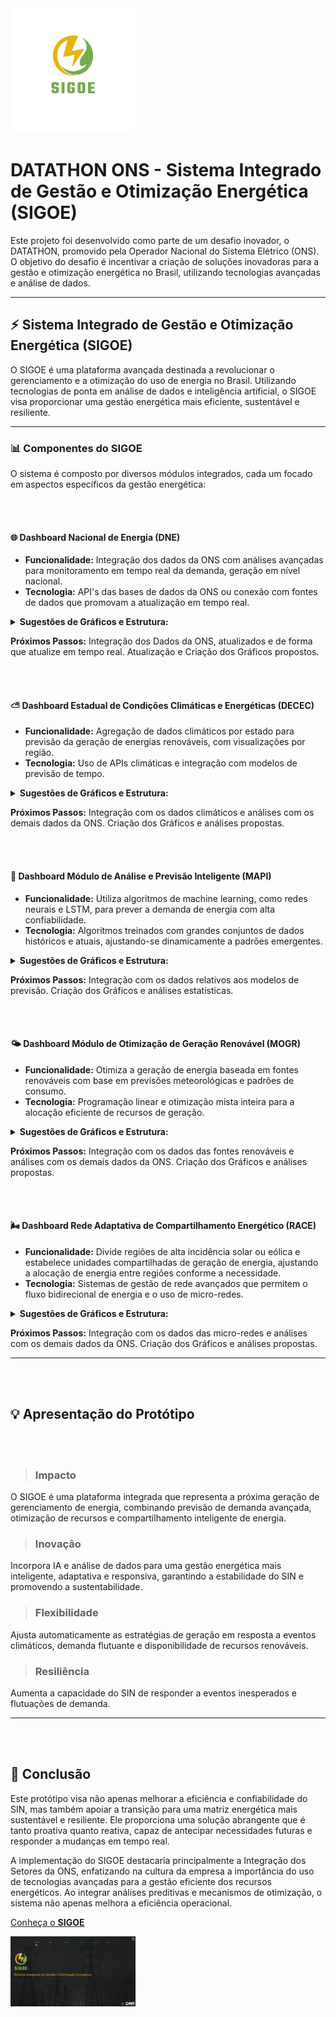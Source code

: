 <img src="sigoe-logo.png" alt="Logo do SIGOE" width="200"/>

# DATATHON ONS - Sistema Integrado de Gestão e Otimização Energética (SIGOE)

Este projeto foi desenvolvido como parte de um desafio inovador, o DATATHON, promovido pela Operador Nacional do Sistema Elétrico (ONS). O objetivo do desafio é incentivar a criação de soluções inovadoras para a gestão e otimização energética no Brasil, utilizando tecnologias avançadas e análise de dados.

---

## :zap: Sistema Integrado de Gestão e Otimização Energética (SIGOE)

O SIGOE é uma plataforma avançada destinada a revolucionar o gerenciamento e a otimização do uso de energia no Brasil. Utilizando tecnologias de ponta em análise de dados e inteligência artificial, o SIGOE visa proporcionar uma gestão energética mais eficiente, sustentável e resiliente.

---

### :bar_chart: Componentes do SIGOE

O sistema é composto por diversos módulos integrados, cada um focado em aspectos específicos da gestão energética:

<br/><br/> 

#### :globe_with_meridians: Dashboard Nacional de Energia (DNE)

- **Funcionalidade:** Integração dos dados da ONS com análises avançadas para monitoramento em tempo real da demanda, geração em nível nacional.
- **Tecnologia:** API's das bases de dados da ONS ou conexão com fontes de dados que promovam a atualização em tempo real.

<details>
<summary><b>Sugestões de Gráficos e Estrutura:</b></summary>
<br/><br/> 
  
- **Mapa Interativo:** Exibe a distribuição geográfica da demanda de energia e da geração de MMGD, com a capacidade de zoom para visualizar informações em nível nacional, estadual ou regional.
- **Gráficos em Tempo Real:** Mostra a geração de energia atual versus a demanda em tempo real, com gráficos de linha, barra ou área atualizados dinamicamente.
- **Indicadores de Desempenho:** Utiliza KPIs (Key Performance Indicators) para monitorar métricas como eficiência energética, custos de geração, e participação de fontes renováveis.- Indicadores de Desempenho
- **Alertas de Sistema:** Notificações automáticas para condições críticas como sobrecarga da rede, falhas, ou desvios significativos na previsão.
- **Controles Deslizantes para Simulação:** Permite aos usuários ajustar variáveis como demanda esperada ou disponibilidade de geração para simular diferentes cenários operacionais.

</details>

**Próximos Passos:** Integração dos Dados da ONS, atualizados e de forma que atualize em tempo real. Atualização e Criação dos Gráficos propostos.

<br/><br/> 

#### :partly_sunny: Dashboard Estadual de Condições Climáticas e Energéticas (DECEC)

- **Funcionalidade:** Agregação de dados climáticos por estado para previsão da geração de energias renováveis, com visualizações por região.
- **Tecnologia:** Uso de APIs climáticas e integração com modelos de previsão de tempo.

<details>
<summary><b>Sugestões de Gráficos e Estrutura:</b></summary>
<br/><br/> 
  
- **Painéis Meteorológicos:** Integrados com APIs climáticas para fornecer dados atualizados sobre temperatura, vento, radiância solar e previsões do tempo.
- **Filtros Personalizados:** Possibilita a seleção de estados específicos para visualizar dados de carga, geração e previsão meteorológica detalhados.
- **Análise Histórica:** Gráficos e tabelas que permitem a análise de tendências históricas e a comparação com dados atuais.
- **Visão de Recursos Renováveis:** Informações sobre a capacidade instalada e atual geração de usinas solares, eólicas, e outras fontes renováveis por estado.

</details>

**Próximos Passos:** Integração com os dados climáticos e análises com os demais dados da ONS. Criação dos Gráficos e análises propostas.

<br/><br/> 


#### :brain: Dashboard Módulo de Análise e Previsão Inteligente (MAPI)

- **Funcionalidade:** Utiliza algoritmos de machine learning, como redes neurais e LSTM, para prever a demanda de energia com alta confiabilidade.
- **Tecnologia:** Algoritmos treinados com grandes conjuntos de dados históricos e atuais, ajustando-se dinamicamente a padrões emergentes.

<details>
<summary><b>Sugestões de Gráficos e Estrutura:</b></summary>
<br/><br/> 
  
- **Visualização de Previsões de Demanda:** Gráficos preditivos mostrando a demanda futura com intervalos de confiança, permitindo aos operadores visualizar cenários prováveis.
- **Comparativos de Previsão vs. Real:** Janelas que comparam previsões de demanda com os dados reais conforme são coletados, destacando a precisão do modelo.
- **Validação de Modelo:** Seção para análise de desempenho dos modelos preditivos com métricas como RMSE (Root Mean Square Error) e MAPE (Mean Absolute Percentage Error).
- **Heatmaps de Erro de Previsão:** Mapas de calor que indicam onde e quando as previsões estão se desviando significativamente da realidade, para ajustes rápidos nos modelos.

</details>

**Próximos Passos:** Integração com os dados relativos aos modelos de previsão. Criação dos Gráficos e análises estatísticas.

<br/><br/> 

#### :sun_behind_small_cloud: Dashboard Módulo de Otimização de Geração Renovável (MOGR)

- **Funcionalidade:** Otimiza a geração de energia baseada em fontes renováveis com base em previsões meteorológicas e padrões de consumo.
- **Tecnologia:** Programação linear e otimização mista inteira para a alocação eficiente de recursos de geração.

<details>
<summary><b>Sugestões de Gráficos e Estrutura:</b></summary>
<br/><br/> 
  
- **Painel de Controle de Geração:** Controles e indicadores para ajustar a geração de energia renovável em resposta a previsões e condições atuais.
- **Otimização de Portfólio de Energia:** Visualizações que mostram como a geração de energia é otimizada entre diferentes fontes, com base em custo, disponibilidade e demanda.
- **Análise de Cenário:** Ferramentas para criar e visualizar cenários de otimização, permitindo aos operadores explorar o impacto de diferentes estratégias de alocação.

</details>

**Próximos Passos:** Integração com os dados das fontes renováveis e análises com os demais dados da ONS. Criação dos Gráficos e análises propostas.

<br/><br/> 

#### :wind_face: Dashboard Rede Adaptativa de Compartilhamento Energético (RACE)

- **Funcionalidade:** Divide regiões de alta incidência solar ou eólica e estabelece unidades compartilhadas de geração de energia, ajustando a alocação de energia entre regiões conforme a necessidade.
- **Tecnologia:** Sistemas de gestão de rede avançados que permitem o fluxo bidirecional de energia e o uso de micro-redes.

<details>
<summary><b>Sugestões de Gráficos e Estrutura:</b></summary>
<br/><br/> 
  
- **Mapa de Fluxo de Energia:** Uma representação visual do fluxo de energia entre regiões, mostrando como a energia é compartilhada em resposta à demanda.
- **Indicadores de Eficiência de Distribuição:** Métricas que rastreiam a eficiência com que a energia é distribuída da geração para o consumo.
- **Gráficos de Micro-Redes:** Visualizações detalhadas das micro-redes, incluindo geração, armazenamento e consumo local.

</details>

**Próximos Passos:** Integração com os dados das micro-redes e análises com os demais dados da ONS. Criação dos Gráficos e análises propostas.

---

<br/><br/> 

## :bulb: Apresentação do Protótipo

<br/><br/> 

> ### Impacto

O SIGOE é uma plataforma integrada que representa a próxima geração de gerenciamento de energia, combinando previsão de demanda avançada, otimização de recursos e compartilhamento inteligente de energia.

> ### Inovação

Incorpora IA e análise de dados para uma gestão energética mais inteligente, adaptativa e responsiva, garantindo a estabilidade do SIN e promovendo a sustentabilidade.

> ### Flexibilidade

Ajusta automaticamente as estratégias de geração em resposta a eventos climáticos, demanda flutuante e disponibilidade de recursos renováveis.

> ### Resiliência

Aumenta a capacidade do SIN de responder a eventos inesperados e flutuações de demanda.

---

<br/><br/> 


## :scroll: Conclusão

Este protótipo visa não apenas melhorar a eficiência e confiabilidade do SIN, mas também apoiar a transição para uma matriz energética mais sustentável e resiliente. Ele proporciona uma solução abrangente que é tanto proativa quanto reativa, capaz de antecipar necessidades futuras e responder a mudanças em tempo real.

A implementação do SIGOE destacaria principalmente a Integração dos Setores da ONS, enfatizando na cultura da empresa a importância do uso de tecnologias avançadas para a gestão eficiente dos recursos energéticos. Ao integrar análises preditivas e mecanismos de otimização, o sistema não apenas melhora a eficiência operacional.


[Conheça o **SIGOE**](https://app.powerbi.com/view?r=eyJrIjoiZjBjNDYyMWItZDljYi00MzRhLWJlNTctMzBmYWYzOTYxMjczIiwidCI6ImJkMWMxZTAzLTU2MDMtNDUzNy04ODY5LWQ5ZGQyYzRiMjc2MiJ9&pageName=ReportSection)


<img src="capa.png" alt="Capa do SIGOE" width="200"/>
